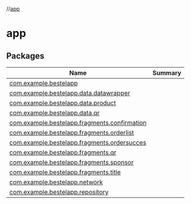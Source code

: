 //[app](index.md)



# app  


## Packages  
  
|  Name|  Summary| 
|---|---|
| <a name="com.example.bestelapp////PointingToDeclaration/"></a>[com.example.bestelapp](com.example.bestelapp/index.md) | 
| <a name="com.example.bestelapp.data.datawrapper////PointingToDeclaration/"></a>[com.example.bestelapp.data.datawrapper](com.example.bestelapp.data.datawrapper/index.md) | 
| <a name="com.example.bestelapp.data.product////PointingToDeclaration/"></a>[com.example.bestelapp.data.product](com.example.bestelapp.data.product/index.md) | 
| <a name="com.example.bestelapp.data.qr////PointingToDeclaration/"></a>[com.example.bestelapp.data.qr](com.example.bestelapp.data.qr/index.md) | 
| <a name="com.example.bestelapp.fragments.confirmation////PointingToDeclaration/"></a>[com.example.bestelapp.fragments.confirmation](com.example.bestelapp.fragments.confirmation/index.md) | 
| <a name="com.example.bestelapp.fragments.orderlist////PointingToDeclaration/"></a>[com.example.bestelapp.fragments.orderlist](com.example.bestelapp.fragments.orderlist/index.md) | 
| <a name="com.example.bestelapp.fragments.ordersucces////PointingToDeclaration/"></a>[com.example.bestelapp.fragments.ordersucces](com.example.bestelapp.fragments.ordersucces/index.md) | 
| <a name="com.example.bestelapp.fragments.qr////PointingToDeclaration/"></a>[com.example.bestelapp.fragments.qr](com.example.bestelapp.fragments.qr/index.md) | 
| <a name="com.example.bestelapp.fragments.sponsor////PointingToDeclaration/"></a>[com.example.bestelapp.fragments.sponsor](com.example.bestelapp.fragments.sponsor/index.md) | 
| <a name="com.example.bestelapp.fragments.title////PointingToDeclaration/"></a>[com.example.bestelapp.fragments.title](com.example.bestelapp.fragments.title/index.md) | 
| <a name="com.example.bestelapp.network////PointingToDeclaration/"></a>[com.example.bestelapp.network](com.example.bestelapp.network/index.md) | 
| <a name="com.example.bestelapp.repository////PointingToDeclaration/"></a>[com.example.bestelapp.repository](com.example.bestelapp.repository/index.md) | 

